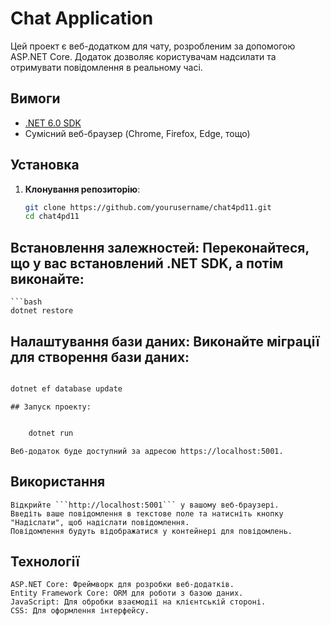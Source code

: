 # Chat Application

Цей проект є веб-додатком для чату, розробленим за допомогою ASP.NET Core. Додаток дозволяє користувачам надсилати та отримувати повідомлення в реальному часі.

## Вимоги

- [.NET 6.0 SDK](https://dotnet.microsoft.com/download/dotnet/6.0)
- Сумісний веб-браузер (Chrome, Firefox, Edge, тощо)

## Установка

1. **Клонування репозиторію**:
   ```bash
   git clone https://github.com/yourusername/chat4pd11.git
   cd chat4pd11
## Встановлення залежностей: Переконайтеся, що у вас встановлений .NET SDK, а потім виконайте:

```
```bash
dotnet restore
```



## Налаштування бази даних: Виконайте міграції для створення бази даних:


```bash

dotnet ef database update
```

```
## Запуск проекту:

```
```bash

    dotnet run
```


    Веб-додаток буде доступний за адресою https://localhost:5001.

## Використання

    Відкрийте ```http://localhost:5001``` у вашому веб-браузері.
    Введіть ваше повідомлення в текстове поле та натисніть кнопку "Надіслати", щоб надіслати повідомлення.
    Повідомлення будуть відображатися у контейнері для повідомлень.

## Технології

    ASP.NET Core: Фреймворк для розробки веб-додатків.
    Entity Framework Core: ORM для роботи з базою даних.
    JavaScript: Для обробки взаємодії на клієнтській стороні.
    CSS: Для оформлення інтерфейсу.
